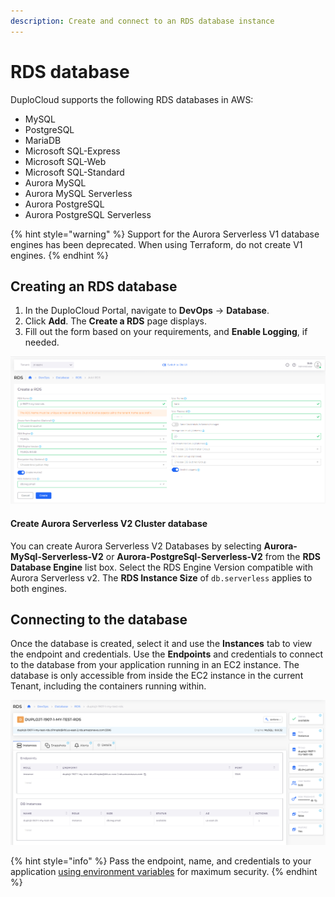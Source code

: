 ```yaml
---
description: Create and connect to an RDS database instance
---
```


# RDS database

DuploCloud supports the following RDS databases in AWS:

* MySQL
* PostgreSQL
* MariaDB
* Microsoft SQL-Express
* Microsoft SQL-Web
* Microsoft SQL-Standard
* Aurora MySQL
* Aurora MySQL Serverless
* Aurora PostgreSQL
* Aurora PostgreSQL Serverless

{% hint style="warning" %}
Support for the Aurora Serverless V1 database engines has been deprecated. When using Terraform, do not create V1 engines.
{% endhint %}

## Creating an RDS database <a href="#0-toc-title" id="0-toc-title"></a>

1. In the DuploCloud Portal, navigate to **DevOps** -> **Database**.
2. Click **Add**. The **Create a RDS** page displays.
3. Fill out the form based on your requirements, and **Enable Logging**, if needed.

![Create a RDS page](../../../../.gitbook/assets/RDS1.png)

#### Create Aurora Serverless V2 Cluster database

You can create Aurora Serverless V2 Databases by selecting **Aurora-MySql-Serverless-V2** or **Aurora-PostgreSql-Serverless-V2** from the **RDS Database Engine** list box. Select the RDS Engine Version compatible with Aurora Serverless v2. The **RDS Instance Size** of `db.serverless` applies to both engines.

## Connecting to the database <a href="#1-toc-title" id="1-toc-title"></a>

Once the database is created, select it and use the **Instances** tab to view the endpoint and credentials. Use the **Endpoints** and credentials to connect to the database from your application running in an EC2 instance. The database is only accessible from inside the EC2 instance in the current Tenant, including the containers running within.

![RDS Instances tab](../../../../.gitbook/assets/RDS5.png)

{% hint style="info" %}
Pass the endpoint, name, and credentials to your application [using environment variables](../../../use-cases/passing-secrets/passing-config-and-secrets/) for maximum security.&#x20;
{% endhint %}

